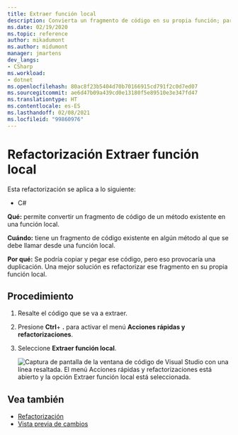 ```yaml
---
title: Extraer función local
description: Convierta un fragmento de código en su propia función; para ello, seleccione el código y escriba Ctrl+R y Ctrl+M.
ms.date: 02/19/2020
ms.topic: reference
author: mikadumont
ms.author: midumont
manager: jmartens
dev_langs:
- CSharp
ms.workload:
- dotnet
ms.openlocfilehash: 80ac8f23b5404d70b70166915cd791f2c0d7ed07
ms.sourcegitcommit: ae6d47b09a439cd0e13180f5e89510e3e347fd47
ms.translationtype: HT
ms.contentlocale: es-ES
ms.lasthandoff: 02/08/2021
ms.locfileid: "99860976"
---
```

# <a name="extract-local-function-refactoring"></a>Refactorización Extraer función local

Esta refactorización se aplica a lo siguiente:

- C#

**Qué:** permite convertir un fragmento de código de un método existente en una función local.

**Cuándo:** tiene un fragmento de código existente en algún método al que se debe llamar desde una función local.

**Por qué:** Se podría copiar y pegar ese código, pero eso provocaría una duplicación. Una mejor solución es refactorizar ese fragmento en su propia función local.

## <a name="how-to"></a>Procedimiento

1. Resalte el código que se va a extraer.

2. Presione **Ctrl**+ **.** para activar el menú **Acciones rápidas y refactorizaciones**. 

3. Seleccione **Extraer función local**.

    ![Captura de pantalla de la ventana de código de Visual Studio con una línea resaltada. El menú Acciones rápidas y refactorizaciones está abierto y la opción Extraer función local está seleccionada.](media/extract-local-function.png)

## <a name="see-also"></a>Vea también

- [Refactorización](../refactoring-in-visual-studio.md)
- [Vista previa de cambios](../../ide/preview-changes.md)
